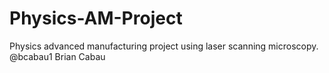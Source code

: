 # Physics-AM-Project
Physics advanced manufacturing project using laser scanning microscopy.
@bcabau1 Brian Cabau
